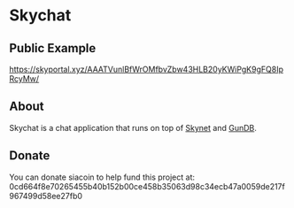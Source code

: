# Skychat

## Public Example

https://skyportal.xyz/AAATVunlBfWrOMfbvZbw43HLB20yKWiPgK9gFQ8IpRcyMw/

## About

Skychat is a chat application that runs on top of [Skynet](https://github.com/NebulousLabs/skynet-webportal) and [GunDB](https://gun.eco/).

## Donate 
You can donate siacoin to help fund this project at: 0cd664f8e70265455b40b152b00ce458b35063d98c34ecb47a0059de217f967499d58ee27fb0
